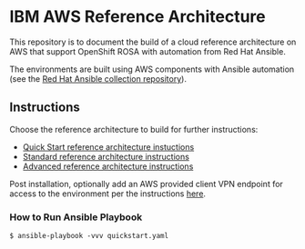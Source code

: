 # IBM AWS Reference Architecture
 This repository is to document the build of a cloud reference architecture on AWS that support OpenShift ROSA with automation from Red Hat Ansible.

 The environments are built using AWS components with Ansible automation (see the [Red Hat Ansible collection repository](https://console.redhat.com/ansible/automation-hub)).

 ## Instructions

Choose the reference architecture to build for further instructions:

- [Quick Start reference architecture instuctions](./quickstart.md)
- [Standard reference architecture instructions](./standard.md)
- [Advanced reference architecture instructions](./advanced.md)

Post installation, optionally add an AWS provided client VPN endpoint for access to the environment per the instructions [here](./cvpn-readme.md).

### How to Run Ansible Playbook

```
$ ansible-playbook -vvv quickstart.yaml
```
